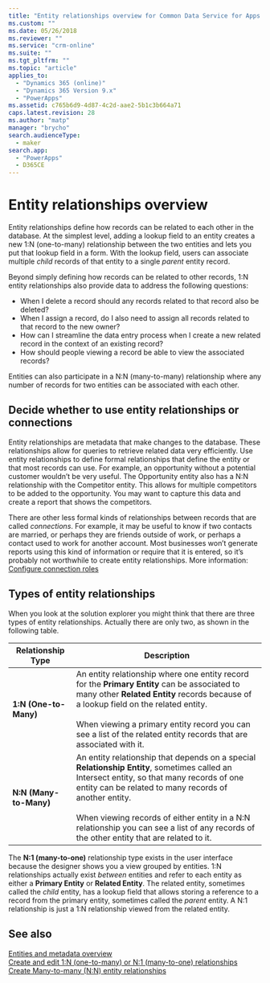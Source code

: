 ```yaml
---
title: "Entity relationships overview for Common Data Service for Apps | MicrosoftDocs"
ms.custom: ""
ms.date: 05/26/2018
ms.reviewer: ""
ms.service: "crm-online"
ms.suite: ""
ms.tgt_pltfrm: ""
ms.topic: "article"
applies_to: 
  - "Dynamics 365 (online)"
  - "Dynamics 365 Version 9.x"
  - "PowerApps"
ms.assetid: c765b6d9-4d87-4c2d-aae2-5b1c3b664a71
caps.latest.revision: 28
ms.author: "matp"
manager: "brycho"
search.audienceType: 
  - maker
search.app: 
  - "PowerApps"
  - D365CE
---
```

# Entity relationships overview

Entity relationships define how records can be related to each other in the database. At the simplest level, adding a lookup field to an entity creates a new 1:N (one-to-many) relationship between the two entities and lets you put that lookup field in a form. With the lookup field, users can associate multiple *child* records of that entity to a single *parent* entity record.  
  
Beyond simply defining how records can be related to other records, 1:N entity relationships also provide data to address the following questions:  
  
- When I delete a record should any records related to that record also be deleted?  
- When I assign a record, do I also need to assign all records related to that record to the new owner?  
- How can I streamline the data entry process when I create a new related record in the context of an existing record?  
- How should people viewing a record be able to view the associated records?  
  
 Entities can also participate in a N:N (many-to-many) relationship where any number of records for two entities can be associated with each other.  

<a name="BKMK_Connections"></a>

## Decide whether to use entity relationships or connections 
 
Entity relationships are metadata that make changes to the database. These relationships allow for queries to retrieve related data very efficiently. Use entity relationships to define formal relationships that define the entity or that most records can use. For example, an opportunity without a potential customer wouldn’t be very useful. The Opportunity entity also has a N:N relationship with the Competitor entity. This allows for multiple competitors to be added to the opportunity. You may want to capture this data and create a report that shows the competitors.  
  
There are other less formal kinds of relationships between records that are called *connections*. For example, it may be useful to know if two contacts are married, or perhaps they are friends outside of work, or perhaps a contact used to work for another account. Most businesses won’t generate reports using this kind of information or require that it is entered, so it’s probably not worthwhile to create entity relationships. More information: [Configure connection roles](configure-connection-roles.md)

  
<a name="BKMK_TypesOfRelationships"></a>
 
## Types of entity relationships

When you look at the solution explorer you might think that there are three types of entity relationships. Actually there are only two, as shown in the following table.  
  
|Relationship Type|Description|  
|-----------------------|-----------------|  
|**1:N (One-to-Many)**|An entity relationship where one entity record for the **Primary Entity** can be associated to many other **Related Entity** records because of a lookup field on the related entity.<br /><br /> When viewing a primary entity record you can see a list of the related entity records that are associated with it.|  
|**N:N (Many-to-Many)**|An entity relationship that depends on a special **Relationship Entity**, sometimes called an Intersect entity, so that many records of one entity can be related to many records of another entity.<br /><br /> When viewing records of either entity in a N:N relationship you can see a list of any records of the other entity that are related to it.|  
  
The **N:1 (many-to-one)** relationship type exists in the user interface because the designer shows you a view grouped by entities. 1:N relationships actually exist *between* entities and refer to each entity as either a **Primary Entity** or **Related Entity**. The related entity, sometimes called the *child* entity, has a lookup field that allows storing a reference to a record from the primary entity, sometimes called the *parent* entity. A N:1 relationship is just a 1:N relationship viewed from the related entity.  
 
## See also

[Entities and metadata overview](create-edit-metadata.md)<br />
[Create and edit 1:N (one-to-many) or N:1 (many-to-one) relationships](create-edit-1n-relationships.md)<br />
[Create Many-to-many (N:N) entity relationships](create-edit-nn-relationships.md)

